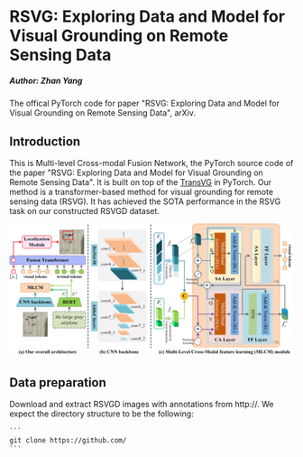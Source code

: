 # RSVG: Exploring Data and Model for Visual Grounding on Remote Sensing Data
##### Author: Zhan Yang 
The offical PyTorch code for paper "RSVG: Exploring Data and Model for Visual Grounding on Remote Sensing Data", arXiv.

## Introduction
This is Multi-level Cross-modal Fusion Network, the PyTorch source code of the paper "RSVG: Exploring Data and Model for Visual Grounding on Remote Sensing Data". It is built on top of the [TransVG](https://github.com/djiajunustc/TransVG) in PyTorch. Our method is a transformer-based method for visual grounding for remote sensing data (RSVG). It has achieved the SOTA performance in the RSVG task on our constructed RSVGD dataset.
<p align="middle">
    <img src="fig/architecture.jpg">
</p>

## Data preparation
Download and extract RSVGD images with annotations from http://. We expect the directory structure to be the following:

    ```
    git clone https://github.com/
    ```
